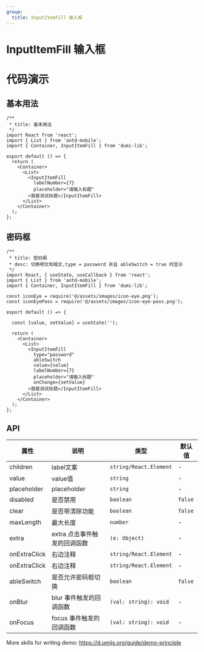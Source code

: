 ```yaml
---
group:
  title: InputItemFill 输入框
---
```


# InputItemFill 输入框

# 代码演示

## 基本用法

```tsx
/**
 * title: 基本用法
 */
import React from 'react';
import { List } from 'antd-mobile';
import { Container, InputItemFill } from 'dumi-lib';

export default () => {
  return (
    <Container>
      <List>
        <InputItemFill
          labelNumber={7}
          placeholder="请输入标题"
        >我是测试标题</InputItemFill>
      </List>
    </Container>
  );
};
```

## 密码框

```tsx
/**
 * title: 密码框
 * desc: 切换明文和暗文,type = password 并且 ableSwitch = true 时显示
 */
import React, { useState, useCallback } from 'react';
import { List } from 'antd-mobile';
import { Container, InputItemFill } from 'dumi-lib';

const iconEye = require('@/assets/images/icon-eye.png');
const iconEyePass = require('@/assets/images/icon-eye-pass.png');

export default () => {

  const [value, setValue] = useState('');

  return (
    <Container>
      <List>
        <InputItemFill
          type="password"
          ableSwitch
          value={value}
          labelNumber={7}
          placeholder="请输入标题"
          onChange={setValue}
        >我是测试标题</InputItemFill>
      </List>
    </Container>
  );
};
```

## API

| 属性      | 说明                                                                        | 类型   | 默认值 |
| --------- | --------------------------------------------------------------------------- | ------ | ------ |
| children   | label文案 | `string/React.Element` | -      |
| value   | value值 | `string` | -      |
| placeholder   | placeholder | `string` | -      |
| disabled   | 是否禁用 | `boolean` | `false`      |
| clear   | 是否带清除功能 | `boolean` | `false`      |
| maxLength   | 最大长度 | `number` | -      |
| extra   | extra 点击事件触发的回调函数 | `(e: Object)` | -      |
| onExtraClick   | 右边注释 | `string/React.Element` | -      |
| onExtraClick   | 右边注释 | `string/React.Element` | -      |
| ableSwitch   | 是否允许密码框切换 | `boolean` | `false`      |
| onBlur   | blur 事件触发的回调函数 | `(val: string): void` | -      |
| onFocus   | focus 事件触发的回调函数 | `(val: string): void` | -      |



More skills for writing demo: https://d.umijs.org/guide/demo-principle
